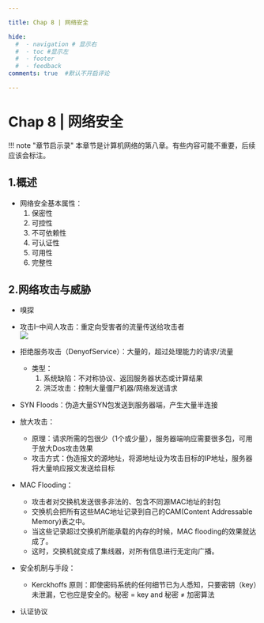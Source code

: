 ```yaml
---

title: Chap 8 | 网络安全

hide:
  #  - navigation # 显示右
  #  - toc #显示左
  #  - footer
  #  - feedback  
comments: true  #默认不开启评论

---
```

<h1 id="欢迎">Chap 8 | 网络安全</h1>
!!! note "章节启示录"
    <!-- === "Tab 1" -->
        <!-- Markdown **content**. -->
    <!-- === "Tab 2"
        More Markdown **content**. -->
    本章节是计算机网络的第八章。有些内容可能不重要，后续应该会标注。

## 1.概述

* 网络安全基本属性：
    1. 保密性
    2. 可控性
    3. 不可依赖性
    4. 可认证性
    5. 可用性
    6. 完整性

## 2.网络攻击与威胁

* 嗅探

* 攻击I–中间人攻击：重定向受害者的流量传送给攻击者      
    ![](./img/137.png)

* 拒绝服务攻击（DenyofService）：大量的，超过处理能力的请求/流量
    * 类型：
        1. 系统缺陷：不对称协议、返回服务器状态或计算结果
        2. 洪泛攻击：控制大量僵尸机器/网络发送请求

* SYN Floods：伪造大量SYN包发送到服务器端，产生大量半连接

* 放大攻击：
    * 原理：请求所需的包很少（1个或少量），服务器端响应需要很多包，可用于放大Dos攻击效果
    * 攻击方式：伪造报文的源地址，将源地址设为攻击目标的IP地址，服务器将大量响应报文发送给目标

* MAC Flooding：
    * 攻击者对交换机发送很多非法的、包含不同源MAC地址的封包
    * 交换机会把所有这些MAC地址记录到自己的CAM(Content Addressable Memory)表之中。
    * 当这些记录超过交换机所能承载的内存的时候，MAC flooding的效果就达成了。
    * 这时，交换机就变成了集线器，对所有信息进行无定向广播。

* 安全机制与手段：
    *  Kerckhoffs 原则：即使密码系统的任何细节已为人悉知，只要密钥（key）未泄漏，它也应是安全的。秘密 = key and  秘密 ≠ 加密算法



* 认证协议
